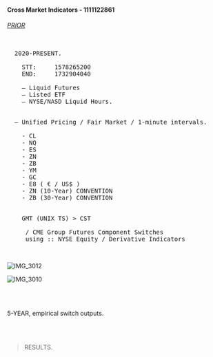 
#### Cross Market Indicators - 1111122861




###### [PRIOR](https://github.com/CTRLcapX/Strategy-Metrics/blob/main/1.%20Backtesting%20Blotter.md)

<pre>

  2020-PRESENT. 
     
    STT:     1578265200
    END:     1732904040
     
    — Liquid Futures 
    — Listed ETF
    — NYSE/NASD Liquid Hours.

  
  — Unified Pricing / Fair Market / 1-minute intervals.
  
    - CL
    - NQ
    - ES
    - ZN
    - ZB
    - YM
    - GC
    - E8 ( € / US$ ) 
    - ZN (10-Year) CONVENTION
    - ZB (30-Year) CONVENTION
    

    GMT (UNIX TS) > CST 
    
     / CME Group Futures Component Switches
     using :: NYSE Equity / Derivative Indicators

  
</pre>



![IMG_3012](https://github.com/user-attachments/assets/3f6e7695-bff5-42f4-bb0c-fe910d6265ea)

    
![IMG_3010](https://github.com/user-attachments/assets/99ac958a-f454-4a03-b087-687f37223b1e)


</br>


<performance metrics courtesy of compuboxes>
  
</br>

5-YEAR, empirical switch outputs.

</br>

<they are boxes>

<br>

> RESULTS.
